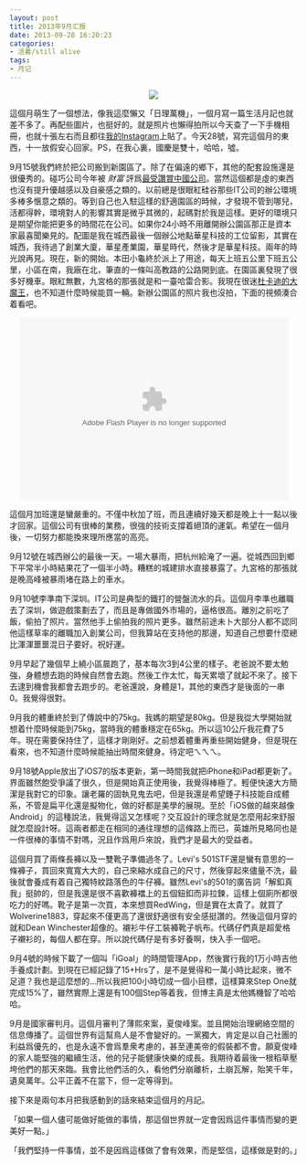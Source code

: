 ```yaml
---
layout: post
title: 2013年9月汇报
date: 2013-09-28 16:20:23
categories:
- 活着/still alive
tags:
- 月记
---
```

<div align="center"><img src="http://farm8.staticflickr.com/7326/9976775905_d74a83c646_o.jpg" /></div>

這個月萌生了一個想法，像我這麼懶又「日理萬機」，一個月寫一篇生活月記也就差不多了。再配些圖片，也挺好的。就是照片也懶得拍所以今天查了一下手機相冊，也就十張左右而且都往[我的Instagram](http://instagram.com/thedeanbear)上貼了。今天28號，寫完這個月的東西，十一放假安心回家。PS，在我心裏，國慶是雙十，哈哈，噓。

9月15號我們終於把公司搬到新園區了。除了在偏遠的鄉下，其他的配套設施還是很優秀的。碰巧公司今年被 _財富_ 評爲[最受讚賞中國公司](http://www.fortunechina.com/rankings/c/2013-09/26/content_177039.htm)。當然這個都是虛的東西也沒有提升優越感以及自豪感之類的。以前總是很眼紅硅谷那些IT公司的辦公環境多棒多愜意之類的。等到自己也入駐這樣的舒適園區的時候，才發現不管到哪兒，活都得幹，環境對人的影響其實是微乎其微的，起碼對於我是這樣。更好的環境只是期望你能把更多的時間花在公司。如果你24小時不用離開辦公園區那正是資本家最喜聞樂見的。配圖是我在城西最後一個辦公地點華星科技的工位留影，其實在城西，我待過了創業大廈，華星產業園，華星時代，然後才是華星科技。兩年的時光說再見。現在，新的開始。本田小龜終於派上了用途，每天上班五公里下班五公里，小區在南，我廠在北，筆直的一條叫高教路的公路開到底。在園區裏發現了很多好機車。眼紅無數，九宮格的那張就是和一臺哈雷合影。我現在很迷[杜卡迪的大魔王](http://ducatichina.cn/bike.php)，也不知道什麼時候能買一輛。新辦公園區的照片我也沒拍，下面的視頻湊合着看吧。

	
<div align="center" id="p_player_1" style="display: block; margin: 5px 0px 0px 2px;"><object data="http://cloud.video.taobao.com//play/u/1067522205/p/1/e/1/t/1/10537433.swf" type="application/x-shockwave-flash" width="470" height="320"><param name="autostart" value="true"><param name="loop" value="true"><param name="quality" value="high"><embed src="http://cloud.video.taobao.com//play/u/1067522205/p/1/e/1/t/1/10537433.swf" quality="high" width="470" height="320" type="application/x-shockwave-flash" pluginspage="http://www.macromedia.com/go/getflashplayer"></object></div>


這個月加班還是蠻嚴重的。不僅中秋加了班，而且連續好幾天都是晚上十一點以後才回家。這個公司有很棒的業務，很強的技術支撐着絕頂的運氣。希望在一個月後，一切努力都能換來理所應當的高亮。

9月12號在城西辦公的最後一天。一場大暴雨，把杭州給淹了一遍。從城西回到鄉下平常半小時結果花了一個半小時。糟糕的城建排水直接暴露了。九宮格的那張就是晚高峰被暴雨堵在路上的車水。

9月10號李準南下深圳。IT公司是典型的鐵打的營盤流水的兵。這個月李準也離職去了深圳，做遊戲策劃去了，而且是專做國外市場的，逼格很高。離別之前吃了飯，偷拍了照片。當然他手上偷拍我的照片更多。雖然前途未卜大部分人都不認同他這樣草率的離職加入創業公司，但我算站在支持他的那邊，知道自己想要什麼總比渾渾噩噩混日子要好。祝好運。

9月早起了幾個早上繞小區晨跑了，基本每次3到4公里的樣子。老爸說不要太勉強，身體想去跑的時候自然會去跑。然後工作太忙，每天累壞了就起不來了。接下去逮到機會我都會去跑步的。老爸還說，身體是1，其他的東西才是後面的一串0。我覺得很對。

9月我的體重終於到了傳說中的75kg。我媽的期望是80kg。但是我從大學開始就想着什麼時候能到75kg，當時我的體重穩定在65kg。所以這10公斤我花費了5年。現在需要保持住了，這樣才剛剛好。之前想着體重再重些開始健身，但是現在看來，也不知道什麼時候能抽出時間來健身。待定吧ㄟㄟㄟ。

9月18號Apple放出了iOS7的版本更新，第一時間我就把iPhone和iPad都更新了。界面雖然飽受爭議了很久，但是開始真正使用後，我覺得棒極了。輕便快速大方簡潔是我對它的印象。讓老羅的固執見鬼去吧，但是我還是希望錘子科技能自成體系，不管是扁平化還是擬物化，做的好都是美學的展現。至於「iOS做的越來越像Android」的這種說法，我覺得這又怎樣呢？交互設計的理念就是怎麼用起來舒服就怎麼設計呀。這兩者都走在相同的通往理想的這條路上而已，英雄所見略同也是一件很棒的事情不對嗎，況且作爲用戶來說，我們才是最大的受益者。

這個月買了兩條長褲以及一雙靴子準備過冬了。Levi's 501STF還是蠻有意思的一條褲子，買回來寬寬大大的，自己來縮水成自己的尺寸，然後穿起來儘量不洗，最後就會養成有着自己獨特紋路落色的牛仔褲。雖然Levi's的501的廣告詞「解釦真我」挺帥的，但是我還是很不喜歡褲襠上的五個鈕釦而非拉鍊，這樣上個廁所都很吃力的好嗎。靴子是第一次買，本來想買RedWing，但是實在太貴了。就買了Wolverine1883，穿起來不僅更高了還很舒適很有安全感挺讚的。然後這個月穿的就和Dean Winchester超像的。襯衫牛仔工裝褲靴子帆布。代碼仔們真是超愛格子襯衫的，每個人都在穿。所以說代碼仔是有多好養啊，快入手一個吧。

9月4號的時候下載了一個叫「iGoal」的時間管理App，然後實行我的1万小時吉他手養成計劃。到現在已經記錄了15+Hrs了，是不是覺得和一萬小時比起來，微不足道？我也是這麼想的...所以我把100小時切成一個小目標，這樣算來Step One就完成15%了，雖然實際上還是有100個Step等着我，但博主真是太他媽機智了哈哈哈。

9月是國家審判月。這個月審判了薄熙來案，夏俊峰案。並且開始治理網絡空間的信息傳播了。這個世界有這幫鳥人是不會變好的。一黨獨大，肯定是以自己社團的利益爲優先的，也是永遠不會爲羣衆考慮的，甚至連美帝的假裝都不會。願夏俊峰的家人能堅強的繼續生活，他的兒子能健康快樂的成長。我期待着最後一根稻草壓垮他們的那天來臨。我會比他們活的久，看他們分崩離析，土崩瓦解，貽笑千年，遺臭萬年。公平正義不在當下，但一定等得到。

接下來是兩句本月把我感動到的話來結束這個月的月記。

「如果一個人儘可能做好能做的事情，那這個世界就一定會因爲這件事情而變的更美好一點。」

「我們堅持一件事情，並不是因爲這樣做了會有效果，而是堅信，這樣做是對的。」






